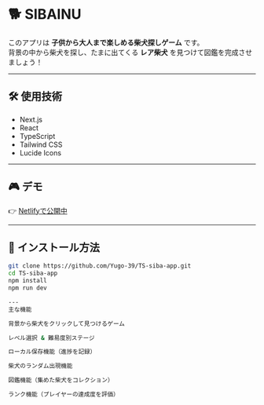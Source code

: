 # 🐕 SIBAINU

このアプリは **子供から大人まで楽しめる柴犬探しゲーム** です。  
背景の中から柴犬を探し、たまに出てくる **レア柴犬** を見つけて図鑑を完成させましょう！

---

## 🛠 使用技術
- Next.js
- React
- TypeScript
- Tailwind CSS
- Lucide Icons

---

## 🎮 デモ
👉 [Netlifyで公開中](https://regal-salmiakki-afe98b.netlify.app/)

---

## 🚀 インストール方法

```bash
git clone https://github.com/Yugo-39/TS-siba-app.git
cd TS-siba-app
npm install
npm run dev

---
主な機能

背景から柴犬をクリックして見つけるゲーム

レベル選択 & 難易度別ステージ

ローカル保存機能（進捗を記録）

柴犬のランダム出現機能

図鑑機能（集めた柴犬をコレクション）

ランク機能（プレイヤーの達成度を評価）
